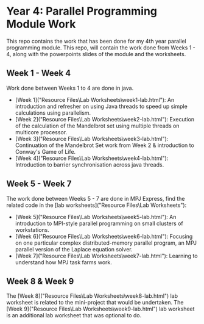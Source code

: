 # Year 4: Parallel Programming Module Work

This repo contains the work that has been done for my 4th year parallel programming module. This repo, will contain the work done from Weeks 1 - 4, along with the powerpoints slides of the module and the worksheets.

## Week 1 - Week 4
Work done between Weeks 1 to 4 are done in java.
- [Week 1]("Resource Files\Lab Worksheets\week1-lab.html"): An introduction and refresher on using Java threads to speed up simple calculations using parallelism.
- [Week 2]("Resource Files\Lab Worksheets\week2-lab.html"): Execution of the calculation of the Mandelbrot set using multiple threads on multicore processor.
- [Week 3]("Resource Files\Lab Worksheets\week3-lab.html"): Continuation of the Mandelbrot Set work from Week 2 & introduction to Conway's Game of Life.
- [Week 4]("Resource Files\Lab Worksheets\week4-lab.html"): Introduction to barrier synchronisation across java threads.

## Week 5 - Week 7
The work done between Weeks 5 - 7 are done in MPJ Express, find the related code in the [lab worksheets]("Resource Files\Lab Worksheets"):
- [Week 5]("Resource Files\Lab Worksheets\week5-lab.html"): An introduction to MPI-style parallel programming on small clusters of workstations.
- [Week 6]("Resource Files\Lab Worksheets\week6-lab.html"): Focusing on one particular complex distributed-memory parallel program, an MPJ parallel version of the Laplace equation solver.
- [Week 7]("Resource Files\Lab Worksheets\week7-lab.html"): Learning to understand how MPJ task farms work.

## Week 8 & Week 9
The [Week 8]("Resource Files\Lab Worksheets\week8-lab.html") lab worksheet is related to the mini-project that would be undertaken.
The [Week 9]("Resource Files\Lab Worksheets\week9-lab.html") lab worksheet is an additional lab worksheet that was optional to do.

